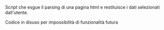 Script che esgue il parsing di una pagina html e restituisce i dati selezionati dall'utente.

Codice in disuso per impossibilità di funzionalità futura
